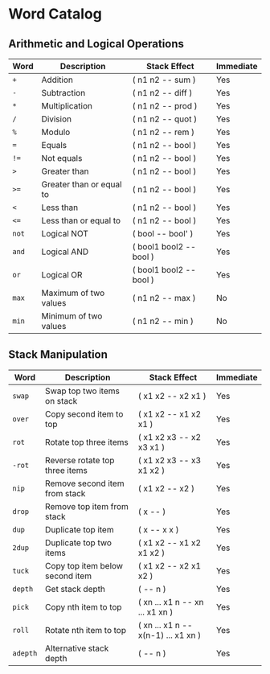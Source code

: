 # Word Catalog

## Arithmetic and Logical Operations
| Word  | Description              | Stack Effect            | Immediate |
|-------|--------------------------|-------------------------|-----------|
| `+`   | Addition                 | ( n1 n2 -- sum )        | Yes       |
| `-`   | Subtraction              | ( n1 n2 -- diff )       | Yes       |
| `*`   | Multiplication           | ( n1 n2 -- prod )       | Yes       |
| `/`   | Division                 | ( n1 n2 -- quot )       | Yes       |
| `%`   | Modulo                   | ( n1 n2 -- rem )        | Yes       |
| `=`   | Equals                   | ( n1 n2 -- bool )       | Yes       |
| `!=`  | Not equals               | ( n1 n2 -- bool )       | Yes       |
| `>`   | Greater than             | ( n1 n2 -- bool )       | Yes       |
| `>=`  | Greater than or equal to | ( n1 n2 -- bool )       | Yes       |
| `<`   | Less than                | ( n1 n2 -- bool )       | Yes       |
| `<=`  | Less than or equal to    | ( n1 n2 -- bool )       | Yes       |
| `not` | Logical NOT              | ( bool -- bool' )       | Yes       |
| `and` | Logical AND              | ( bool1 bool2 -- bool ) | Yes       |
| `or`  | Logical OR               | ( bool1 bool2 -- bool ) | Yes       |
| `max` | Maximum of two values    | ( n1 n2 -- max )        | No        |
| `min` | Minimum of two values    | ( n1 n2 -- min )        | No        |

## Stack Manipulation
| Word     | Description                     | Stack Effect                        | Immediate |
|----------|---------------------------------|-------------------------------------|-----------|
| `swap`   | Swap top two items on stack     | ( x1 x2 -- x2 x1 )                  | Yes       |
| `over`   | Copy second item to top         | ( x1 x2 -- x1 x2 x1 )               | Yes       |
| `rot`    | Rotate top three items          | ( x1 x2 x3 -- x2 x3 x1 )            | Yes       |
| `-rot`   | Reverse rotate top three items  | ( x1 x2 x3 -- x3 x1 x2 )            | Yes       |
| `nip`    | Remove second item from stack   | ( x1 x2 -- x2 )                     | Yes       |
| `drop`   | Remove top item from stack      | ( x -- )                            | Yes       |
| `dup`    | Duplicate top item              | ( x -- x x )                        | Yes       |
| `2dup`   | Duplicate top two items         | ( x1 x2 -- x1 x2 x1 x2 )            | Yes       |
| `tuck`   | Copy top item below second item | ( x1 x2 -- x2 x1 x2 )               | Yes       |
| `depth`  | Get stack depth                 | ( -- n )                            | Yes       |
| `pick`   | Copy nth item to top            | ( xn ... x1 n -- xn ... x1 xn )     | Yes       |
| `roll`   | Rotate nth item to top          | ( xn ... x1 n -- x(n-1) ... x1 xn ) | Yes       |
| `adepth` | Alternative stack depth         | ( -- n )                            | Yes       |


